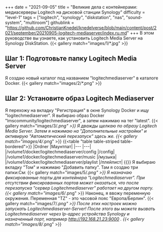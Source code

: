 +++
date = "2021-09-05"
title = "Великие дела с контейнерами: медиасерверы Logitech на дисковой станции Synology"
difficulty = "level-1"
tags = ["logitech", "synology", "diskstation", "nas", "sound-system", "multiroom"]
githublink = "https://github.com/ChristianKnedel/knedelverse/blob/main/content/post/2021/september/20210905-logitech-mediaserver/index.ru.md"
+++
В этом руководстве вы узнаете, как установить Logitech Media Server на Synology DiskStation.
{{< gallery match="images/1/*.jpg" >}}

## Шаг 1: Подготовьте папку Logitech Media Server
Я создаю новый каталог под названием "logitechmediaserver" в каталоге Docker.
{{< gallery match="images/2/*.png" >}}

## Шаг 2: Установите образ Logitech Mediaserver
Я перехожу на вкладку "Регистрация" в окне Synology Docker и ищу "logitechmediaserver". Я выбираю образ Docker "lmscommunity/logitechmediaserver", а затем нажимаю на тег "latest".
{{< gallery match="images/3/*.png" >}}
Я дважды щелкаю по образу Logitech Media Server. Затем я нажимаю на "Дополнительные настройки" и активирую "Автоматический перезапуск" здесь же.
{{< gallery match="images/4/*.png" >}}
{{<table "table table-striped table-bordered">}}
|Ordner |Маунтпат|
|--- |---|
|/volume1/docker/logitechmediaserver/config |/config|
|/volume1/docker/logitechmediaserver/music |/музыка|
|/volume1/docker/logitechmediaserver/playlist |/плейлист|
{{</table>}}
Я выбираю вкладку "Том" и нажимаю "Добавить папку". Там я создаю три папки:См:
{{< gallery match="images/5/*.png" >}}
Я назначаю фиксированные порты для контейнера "Logitechmediaserver". При отсутствии фиксированных портов может оказаться, что после перезапуска "сервер Logitechmediaserver" работает на другом порту.
{{< gallery match="images/6/*.png" >}}
Наконец, я ввожу переменную окружения. Переменная "TZ" - это часовой пояс "Европа/Берлин".
{{< gallery match="images/7/*.png" >}}
После этих настроек можно запускать Logitechmediaserver-Server! После этого вы можете вызвать Logitechmediaserver через Ip-адрес устройства Synology и назначенный порт, например http://192.168.21.23:9000 .
{{< gallery match="images/8/*.png" >}}
